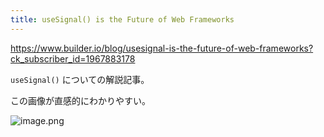 ```yaml
---
title: useSignal() is the Future of Web Frameworks
---
```


https://www.builder.io/blog/usesignal-is-the-future-of-web-frameworks?ck_subscriber_id=1967883178

`useSignal()` についての解説記事。

この画像が直感的にわかりやすい。

![image.png](
https://mryhryki.com/file/TeVS8FTFtS6HZFN-63GvJlOh-glrMwytVmYapBQg6y7C6FNY.webp
)

